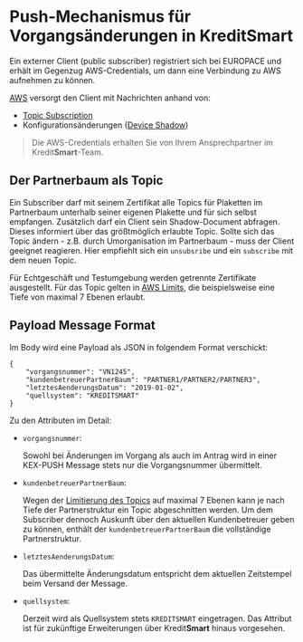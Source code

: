 # Push-Mechanismus für Vorgangsänderungen in KreditSmart

Ein externer Client (public subscriber) registriert sich bei EUROPACE und erhält im Gegenzug AWS-Credentials, um dann eine Verbindung zu AWS aufnehmen zu können.

[AWS](https://docs.aws.amazon.com/de_de/iot/latest/developerguide/aws-iot-how-it-works.html) versorgt den Client mit Nachrichten anhand von:

- [Topic Subscription](https://docs.aws.amazon.com/de_de/iot/latest/developerguide/topics.html)
- Konfigurationsänderungen ([Device Shadow](https://docs.aws.amazon.com/de_de/iot/latest/developerguide/iot-device-shadows.html))

> Die AWS-Credentials erhalten Sie von Ihrem Ansprechpartner im Kredit**Smart**-Team. 

## Der Partnerbaum als Topic

Ein Subscriber darf mit seinem Zertifikat alle Topics für Plaketten im Partnerbaum unterhalb seiner eigenen Plakette und für sich selbst empfangen. Zusätzlich darf ein Client sein Shadow-Document abfragen. Dieses informiert über das größtmöglich erlaubte Topic. Sollte sich das Topic ändern - z.B. durch Umorganisation im Partnerbaum - muss der Client geeignet reagieren. Hier empfiehlt sich ein `unsubsribe` und ein `subscribe` mit dem neuen Topic.

Für Echtgeschäft und Testumgebung werden getrennte Zertifikate ausgestellt. Für das Topic gelten in [AWS Limits](https://docs.aws.amazon.com/general/latest/gr/aws_service_limits.html#iot-protocol-limits), die beispielsweise eine Tiefe von maximal 7 Ebenen erlaubt.

## Payload Message Format

Im Body wird eine Payload als JSON in folgendem Format verschickt:

```
{
    "vorgangsnummer": "VN1245",
    "kundenbetreuerPartnerBaum": "PARTNER1/PARTNER2/PARTNER3",
    "letztesAenderungsDatum": "2019-01-02",
    "quellsystem": "KREDITSMART"
}
```

Zu den Attributen im Detail:

- `vorgangsnummer`:

  Sowohl bei Änderungen im Vorgang als auch im Antrag wird in einer KEX-PUSH Message stets nur die Vorgangsnummer übermittelt.

- `kundenbetreuerPartnerBaum`: 

  Wegen der [Limitierung des Topics](https://docs.aws.amazon.com/general/latest/gr/aws_service_limits.html#iot-protocol-limits) auf maximal 7 Ebenen kann je nach Tiefe der Partnerstruktur ein Topic abgeschnitten werden. Um dem Subscriber dennoch Auskunft über den aktuellen Kundenbetreuer geben zu können, enthält der `kundenbetreuerPartnerBaum` die vollständige Partnerstruktur.

- `letztesAenderungsDatum`:

  Das übermittelte Änderungsdatum entspricht dem aktuellen Zeitstempel beim Versand der Message.

- `quellsystem`:

  Derzeit wird als Quellsystem stets `KREDITSMART` eingetragen. Das Attribut ist für zukünftige Erweiterungen über Kredit**Smart** hinaus vorgesehen.
